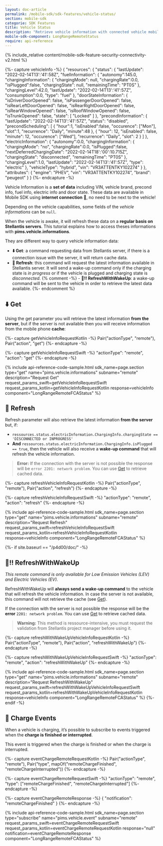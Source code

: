 ```yaml
---
layout: doc-article
permalink: /mobile-sdk/sdk-features/vehicle-status/
section: mobile-sdk
categorie: SDK Features
title: Vehicle Status
description: "Retrieve vehicle information with connected vehicle mobile SDK."
mobile-sdk-component: LongRangeRemoteStatus
require: api-reference
---
```


{% include_relative content/mobile-sdk-feature-security-connectivity-v2.html %}

{%- capture vehicleInfo -%}
  {
      "resources": {
        "status": {
          "lastUpdate": "2022-02-14T13':'41':58Z",
          "fuelInformation": {
            "autonomy":145.0,
            "chargingInformation": {
              "chargingMode": null, "chargingRate":0.0, "isPlugged":false,
              "chargingState": null, "remainingTime": "PT0S" },
            "chargingLevel":42.0, "lastUpdate": "2022-02-14T13':'41':57Z",
            "consumption":0.0, "type": "fuel" },
          "doorStateInformation": {
            "isDriverDoorOpened": false, "isPassengerDoorOpened": false,
            "isRearLeftDoorOpened": false, "isRearRightDoorOpened": false,
            "isRearWindowOpened": false, "isRoofWindowOpened": false, "isTrunkOpened": false,
            "state": [ "Locked" ] },
          "precondInformation": {
            "lastUpdate": "2022-02-14T13':'41':57Z", "status": "disabled",
            "precondScheduling": [
              { "hour":1, "isEnabled":false, "occurence": ["Mon"],
                "slot":1, "recurrence": "Daily", "minute":48 },
              { "hour": 12, "isEnabled": false, "minute": 12,
                "occurence": ["Wed"], "recurrence": "Daily", "slot": 2 } ] },
          "electricInformation": { "autonomy":0.0,
            "chargingInformation": {
              "chargingMode": "no", "chargingRate":0.0, "isPlugged":false,
              "nextDeferredChargingDate": "2022-02-14T18':'00':10.715Z",
              "chargingState": "disconnected", "remainingTime": "PT0S" },
            "chargingLevel":1.0, "lastUpdate": "2022-02-14T13':'41':57Z", "type": "electric" },
          "vehicleType": "hybrid", "vin": "VR3ATTENTKY102274" } },
      "attributes": {
        "engine": "PHEV", "vin": "VR3ATTENTKY102274", "brand": "peugeot"
      }
    }
{%- endcapture -%}


Vehicle Information is a **set of data** including VIN, vehicle brand, precond info, fuel info, electric info and door state. These data are available in Mobile SDK using **internet connection** 📡, no need to be next to the vehicle!

Depending on the vehicle capabilities, some fields of the *vehicle informations* can be `null`.

When the vehicle is awake, it will refresh these data on a **regular basis on Stellantis servers**. This tutorial explains how to access theses informations with **pims.vehicle.informations**.

They are different way to query vehicle information data:
- **⬇️ Get**: a command requesting data from Stellantis server, if there is a connection issue with the server, it will return cache data.
- **🔄 Refresh**: this command will request the latest information available in Stellantis server. It will send a wake-up command only if the charging state is *in progress* or if the vehicle is plugged and charging state is *disconnected*.
{% comment -%} - **🔄‼️ RefreshWithWakeUp**: a wake-up command will be sent to the vehicle in order to retrieve the latest data available. {%- endcomment %}

## ⬇️ Get

Using the get parameter you will retrieve the latest information **from the server**, but if the server is not available then you will receive information from the mobile phone **cache**:

{%- capture getVehicleInfoRequestKotlin -%}
  Pair("actionType", "remote"),
  Pair("action", "get")
{%- endcapture -%}

{%- capture getVehicleInfoRequestSwift -%}
  "actionType": "remote",
  "action": "get"
{%- endcapture -%}


{% include api-reference-code-sample.html
  sdk_name=page.section
  type="get"
  name="pims.vehicle.informations"
  subname="remote"
  description="Request Get"
  request_params_swift=getVehicleInfoRequestSwift
  request_params_kotlin=getVehicleInfoRequestKotlin
  response=vehicleInfo
  component="LongRangeRemoteFCAStatus"
%}


## 🔄 Refresh

Refresh parameter will also retrieve the latest information **from the server** but, if:
  - `ressources.status.electricInformation.ChargingInfo.chargingState == 'DISCONNECTED or INPROGRESS'`
  - **And** `ressources.status.electricInformation.ChargingInfo.isPlugged == true`, then the vehicle will also receive a **wake-up command** that will refresh the vehicle information. 


> **Error:** If the connection with the server is not possible the response will be `error 2201: network problem`. You can use [Get](#️-get) to retrieve cached data.

{%- capture refreshVehicleInfoRequestKotlin -%}
  Pair("actionType", "remote"),
  Pair("action", "refresh")
{%- endcapture -%}

{%- capture refreshVehicleInfoRequestSwift -%}
  "actionType": "remote",
  "action": "refresh"
{%- endcapture -%}


{% include api-reference-code-sample.html
  sdk_name=page.section
  type="get"
  name="pims.vehicle.informations"
  subname="remote"
  description="Request Refresh"
  request_params_swift=refreshVehicleInfoRequestSwift
  request_params_kotlin=refreshVehicleInfoRequestKotlin
  response=vehicleInfo
  component="LongRangeRemoteFCAStatus"
%}

{%- if site.baseurl == "/p4d00/doc/" -%}

## 🔄‼️ RefreshWithWakeUp

*This remote command is only available for Low Emission Vehicles (LEV) and Electric Vehicles (EV).*

RefreshWithWakeUp will **always send a wake-up command** to the vehicle that will refresh the vehicle information.
In case the server is not available, this command will not retrieve the cache (see [Get](#️-get)).

If the connection with the server is not possible the response will be the **error** `2201: network problem`. You can use [Get](#️-get) to retrieve cached data.

> **Warning:** This method is ressource-intensive, you must request the validation from Stellantis project manager before using it.

{%- capture refreshWithWakeUpVehicleInfoRequestKotlin -%}
  Pair("actionType", "remote"),
  Pair("action", "refreshWithWakeUp")
{%- endcapture -%}

{%- capture refreshWithWakeUpVehicleInfoRequestSwift -%}
  "actionType": "remote",
  "action": "refreshWithWakeUp"
{%- endcapture -%}


{% include api-reference-code-sample.html
  sdk_name=page.section
  type="get"
  name="pims.vehicle.informations"
  subname="remote"
  description="Request RefreshWithWakeUp"
  request_params_swift=refreshWithWakeUpVehicleInfoRequestSwift
  request_params_kotlin=refreshWithWakeUpVehicleInfoRequestKotlin
  response=vehicleInfo
  component="LongRangeRemoteFCAStatus"
%} 
{%- endif -%}


## 🔌 Charge Events

When a vehicle is charging, it’s possible to subscribe to events triggered when the **charge is finished or interrupted**.

This event is triggered when the charge is finished or when the charge is interrupted.

{%- capture eventChargeRemoteRequestKotlin -%}
  Pair("actionType", "remote"),
  Pair("type", mapOf("remoteChargeFinished", "remoteChargeInterrupted"))
{%- endcapture -%}

{%- capture eventChargeRemoteRequestSwift -%}
  "actionType": "remote",
  "type": ["remoteChargeFinished", "remoteChargeInterrupted"]
{%- endcapture -%}

{%- capture eventChargeRemoteResponse -%}
{
    "notification": "remoteChargeFinished"
  }
{%- endcapture -%}


{% include api-reference-code-sample.html
  sdk_name=page.section
  type="subscribe"
  name="pims.vehicle.event"
  subname="remote"
  request_params_swift=eventChargeRemoteRequestSwift
  request_params_kotlin=eventChargeRemoteRequestKotlin
  response="null"
  notification=eventChargeRemoteResponse
  component="LongRangeRemoteFCAStatus"
%}

